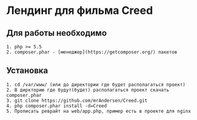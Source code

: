 # Лендинг для фильма Creed

## Для работы необходимо

    1. php >= 5.5
    2. composer.phar - [менеджер](https://getcomposer.org/) пакетов

## Установка

    1. cd /var/www/ (или до директории где будет располагаться проект)
    2. В диркторию где будут(будет) располагаться проект скачать composer.phar
    3. git clone https://github.com/mrAndersen/Creed.git
    4. php composer.phar install -d=Creed
    5. Прописать реврайт на web/app.php, пример есть в проекте для nginx